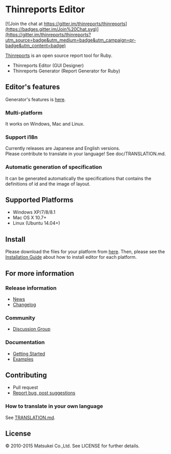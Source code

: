 # Thinreports Editor

[![Join the chat at https://gitter.im/thinreports/thinreports](https://badges.gitter.im/Join%20Chat.svg)](https://gitter.im/thinreports/thinreports?utm_source=badge&utm_medium=badge&utm_campaign=pr-badge&utm_content=badge)

[Thinreports](http://www.thinreports.org/) is an open source report tool for Ruby.

* Thinreports Editor (GUI Designer)
* Thinreports Generator (Report Generator for Ruby)

## Editor's features

Generator's features is [here](http://www.thinreports.org/features/generator/).

### Multi-platform

It works on Windows, Mac and Linux.

### Support i18n

Currently releases are Japanese and English versions.  
Please contribute to translate in your language! See doc/TRANSLATION.md.

### Automatic generation of specification

It can be generated automatically the specifications that contains the definitions of id and the image of layout.

## Supported Platforms

* Windows XP/7/8/8.1
* Mac OS X 10.7+
* Linux (Ubuntu 14.04+)

## Install

Please download the files for your platform from [here](http://www.thinreports.org/download/).
Then, please see the [Installation Guide](http://www.thinreports.org/documentation/getting-started/installation.html#googtrans) about how to install editor for each platform.

## For more information

### Release information

  * [News](http://www.thinreports.org/news/#googtrans)
  * [Changelog](https://github.com/thinreports/thinreports-editor/blob/master/doc/CHANGELOG.md)

### Community

  * [Discussion Group](https://groups.google.com/forum/#!forum/thinreports)

### Documentation

  * [Getting Started](http://www.thinreports.org/documentation/getting-started/quickstart.html#googtrans)
  * [Examples](https://github.com/thinreports/thinreports-examples)

## Contributing

* Pull request
* [Report bug, post suggestions](https://github.com/thinreports/thinreports-editor/issues/new)

### How to translate in your own language

See [TRANSLATION.md](https://github.com/thinreports/thinreports-editor/blob/master/doc/TRANSLATION.md).

## License

&copy; 2010-2015 Matsukei Co.,Ltd. See LICENSE for further details.

